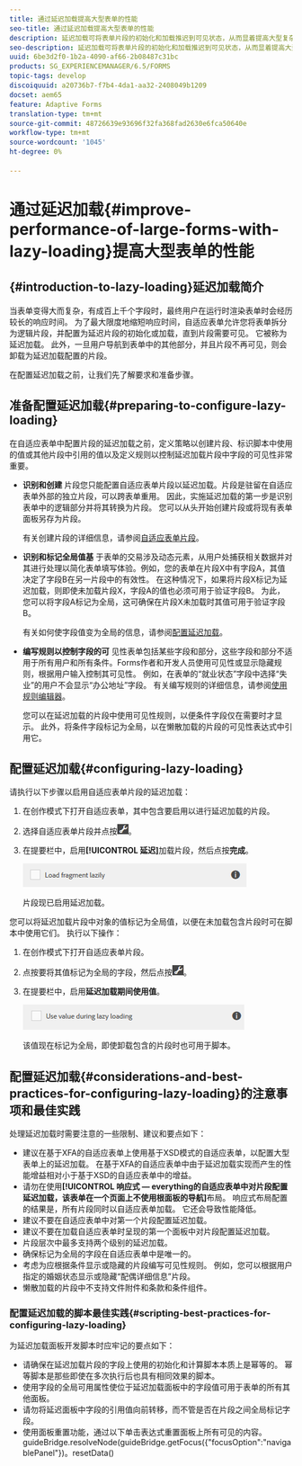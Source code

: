 ```yaml
---
title: 通过延迟加载提高大型表单的性能
seo-title: 通过延迟加载提高大型表单的性能
description: 延迟加载可将表单片段的初始化和加载推迟到可见状态，从而显着提高大型复杂自适应表单的性能。
seo-description: 延迟加载可将表单片段的初始化和加载推迟到可见状态，从而显着提高大型复杂自适应表单的性能。
uuid: 6be3d2f0-1b2a-4090-af66-2b08487c31bc
products: SG_EXPERIENCEMANAGER/6.5/FORMS
topic-tags: develop
discoiquuid: a20736b7-f7b4-4da1-aa32-2408049b1209
docset: aem65
feature: Adaptive Forms
translation-type: tm+mt
source-git-commit: 48726639e93696f32fa368fad2630e6fca50640e
workflow-type: tm+mt
source-wordcount: '1045'
ht-degree: 0%

---
```



# 通过延迟加载{#improve-performance-of-large-forms-with-lazy-loading}提高大型表单的性能

## {#introduction-to-lazy-loading}延迟加载简介

当表单变得大而复杂，有成百上千个字段时，最终用户在运行时渲染表单时会经历较长的响应时间。 为了最大限度地缩短响应时间，自适应表单允许您将表单拆分为逻辑片段，并配置为延迟片段的初始化或加载，直到片段需要可见。 它被称为延迟加载。 此外，一旦用户导航到表单中的其他部分，并且片段不再可见，则会卸载为延迟加载配置的片段。

在配置延迟加载之前，让我们先了解要求和准备步骤。

## 准备配置延迟加载{#preparing-to-configure-lazy-loading}

在自适应表单中配置片段的延迟加载之前，定义策略以创建片段、标识脚本中使用的值或其他片段中引用的值以及定义规则以控制延迟加载片段中字段的可见性非常重要。

* **识别和创建**
片段您只能配置自适应表单片段以延迟加载。片段是驻留在自适应表单外部的独立片段，可以跨表单重用。 因此，实施延迟加载的第一步是识别表单中的逻辑部分并将其转换为片段。 您可以从头开始创建片段或将现有表单面板另存为片段。

   有关创建片段的详细信息，请参阅[自适应表单片段](../../forms/using/adaptive-form-fragments.md)。

* **识别和标记全局值基**
于表单的交易涉及动态元素，从用户处捕获相关数据并对其进行处理以简化表单填写体验。例如，您的表单在片段X中有字段A，其值决定了字段B在另一片段中的有效性。 在这种情况下，如果将片段X标记为延迟加载，则即使未加载片段X，字段A的值也必须可用于验证字段B。 为此，您可以将字段A标记为全局，这可确保在片段X未加载时其值可用于验证字段B。

   有关如何使字段值变为全局的信息，请参阅[配置延迟加载](../../forms/using/lazy-loading-adaptive-forms.md#p-configuring-lazy-loading-p)。

* **编写规则以控制字段的可**
见性表单包括某些字段和部分，这些字段和部分不适用于所有用户和所有条件。Forms作者和开发人员使用可见性或显示隐藏规则，根据用户输入控制其可见性。 例如，在表单的“就业状态”字段中选择“失业”的用户不会显示“办公地址”字段。 有关编写规则的详细信息，请参阅[使用规则编辑器](../../forms/using/rule-editor.md)。

   您可以在延迟加载的片段中使用可见性规则，以便条件字段仅在需要时才显示。 此外，将条件字段标记为全局，以在懒散加载的片段的可见性表达式中引用它。

## 配置延迟加载{#configuring-lazy-loading}

请执行以下步骤以启用自适应表单片段的延迟加载：

1. 在创作模式下打开自适应表单，其中包含要启用以进行延迟加载的片段。
1. 选择自适应表单片段并点按![cmppr](assets/cmppr.png)。
1. 在提要栏中，启用&#x200B;**[!UICONTROL 延迟]**&#x200B;加载片段，然后点按&#x200B;**完成**。

   ![为自适应表单片段启用延迟加载](assets/lazy-loading-fragment.png)

   片段现已启用延迟加载。

您可以将延迟加载片段中对象的值标记为全局值，以便在未加载包含片段时可在脚本中使用它们。 执行以下操作：

1. 在创作模式下打开自适应表单片段。
1. 点按要将其值标记为全局的字段，然后点按![cmpr](assets/cmppr.png)。
1. 在提要栏中，启用&#x200B;**延迟加载期间使用值**。

   ![侧栏中的延迟加载字段](assets/enable-lazy-loading.png)

   该值现在标记为全局，即使卸载包含的片段时也可用于脚本。

## 配置延迟加载{#considerations-and-best-practices-for-configuring-lazy-loading}的注意事项和最佳实践

处理延迟加载时需要注意的一些限制、建议和要点如下：

* 建议在基于XFA的自适应表单上使用基于XSD模式的自适应表单，以配置大型表单上的延迟加载。 在基于XFA的自适应表单中由于延迟加载实现而产生的性能增益相对小于基于XSD的自适应表单中的增益。
* 请勿在使用&#x200B;**[!UICONTROL 响应式 — everything的自适应表单中对片段配置延迟加载，该表单在一个页面上不使用根面板的导航]**&#x200B;布局。 响应式布局配置的结果是，所有片段同时以自适应表单加载。 它还会导致性能降低。
* 建议不要在自适应表单中对第一个片段配置延迟加载。
* 建议不要在加载自适应表单时呈现的第一个面板中对片段配置延迟加载。
* 片段层次中最多支持两个级别的延迟加载。
* 确保标记为全局的字段在自适应表单中是唯一的。
* 考虑为应根据条件显示或隐藏的片段编写可见性规则。 例如，您可以根据用户指定的婚姻状态显示或隐藏“配偶详细信息”片段。
* 懒散加载的片段中不支持文件附件和条款和条件组件。

### 配置延迟加载的脚本最佳实践{#scripting-best-practices-for-configuring-lazy-loading}

为延迟加载面板开发脚本时应牢记的要点如下：

* 请确保在延迟加载片段的字段上使用的初始化和计算脚本本质上是幂等的。 幂等脚本是那些即使在多次执行后也具有相同效果的脚本。
* 使用字段的全局可用属性使位于延迟加载面板中的字段值可用于表单的所有其他面板。
* 请勿将延迟面板中字段的引用值向前转移，而不管是否在片段之间全局标记字段。
* 使用面板重置功能，通过以下单击表达式重置面板上所有可见的内容。\
   guideBridge.resolveNode(guideBridge.getFocus({&quot;focusOption&quot;:&quot;navigablePanel&quot;})。resetData()

